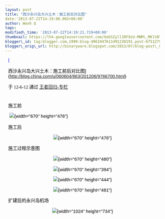 ```yaml
--- 
layout: post 
title: "西沙永兴岛大兴土木：施工前后对比图" 
date:'2013-07-22T14:19:00.002+08:00' 
author: Wenh Q
tags:
modified\_time: '2013-07-22T14:19:21.719+08:00' 
thumbnail: https://lh4.googleusercontent.com/kebSZyll1RF9zU-MNM\_MK7zN\_tcCd3LrYHvAa1L5uoxdn68M-qul2Lf9pKc0\_9RWo6KRxHMgdSNgeCr\_Qr9dVWTGQ9RMAmEh-dkF1VyeT7q0Z8u6cv4=s72-c
blogger\_id: tag:blogger.com,1999:blog-4961947611491238191.post-6751279485658348572
blogger\_orig\_url: http://binaryware.blogspot.com/2013/07/blog-post\_806.html
---
```

<div
style="color: black; direction: ltr; font-family: &quot;Arial&quot;; font-size: 11pt; margin-bottom: 0; margin-left: 7.5pt; margin-right: 7.5pt; margin-top: 0; padding: 0;">

<span
style="color: #0000ee; font-family: &quot;Verdana&quot;; text-decoration: underline;">[

西沙永兴岛大兴土木：施工前后对比图](http://blog.china.com/u/060604/863/201206/9766700.html)</span>

</div>

<div
style="color: black; direction: ltr; font-family: &quot;Arial&quot;; font-size: 11pt; margin-bottom: 0; margin-left: 7.5pt; margin-right: 7.5pt; margin-top: 0; padding-bottom: 8pt; padding-left: 0; padding-right: 0; padding-top: 0;">

<span style="font-family: &quot;Verdana&quot;;">于 12-6-12 通过
</span><span
style="color: #0000ee; font-family: &quot;Verdana&quot;; text-decoration: underline;">[王者回归-专栏](http://blog.china.com/u/060604/863/)</span>

</div>

<div
style="color: black; direction: ltr; font-family: &quot;Arial&quot;; font-size: 11pt; margin-bottom: 0; margin-left: 7.5pt; margin-right: 7.5pt; margin-top: 0; padding: 0;">




</div>

<div
style="color: black; direction: ltr; font-family: &quot;Arial&quot;; font-size: 11pt; margin-bottom: 0; margin-left: 7.5pt; margin-right: 7.5pt; margin-top: 0; padding: 0;">

<span style="font-family: &quot;Verdana&quot;;">施工前</span>

</div>

<div
style="color: black; direction: ltr; font-family: &quot;Arial&quot;; font-size: 11pt; margin-bottom: 0; margin-left: 7.5pt; margin-right: 7.5pt; margin-top: 0; padding: 0;">

<span
style="font-family: &quot;Verdana&quot;;"> </span>![](https://lh4.googleusercontent.com/kebSZyll1RF9zU-MNM_MK7zN_tcCd3LrYHvAa1L5uoxdn68M-qul2Lf9pKc0_9RWo6KRxHMgdSNgeCr_Qr9dVWTGQ9RMAmEh-dkF1VyeT7q0Z8u6cv4){width="670"
height="476"}

</div>

<div
style="color: black; direction: ltr; font-family: &quot;Arial&quot;; font-size: 11pt; margin-bottom: 0; margin-left: 7.5pt; margin-right: 7.5pt; margin-top: 0; padding: 0;">




</div>

<div
style="color: black; direction: ltr; font-family: &quot;Arial&quot;; font-size: 11pt; margin-bottom: 0; margin-left: 7.5pt; margin-right: 7.5pt; margin-top: 0; padding: 0;">




</div>

<div
style="color: black; direction: ltr; font-family: &quot;Arial&quot;; font-size: 11pt; margin-bottom: 0; margin-left: 7.5pt; margin-right: 7.5pt; margin-top: 0; padding: 0;">




</div>

<div
style="color: black; direction: ltr; font-family: &quot;Arial&quot;; font-size: 11pt; margin-bottom: 0; margin-left: 7.5pt; margin-right: 7.5pt; margin-top: 0; padding: 0;">

<span style="font-family: &quot;Verdana&quot;;">施工后</span>

</div>

<div
style="color: black; direction: ltr; font-family: &quot;Arial&quot;; font-size: 11pt; margin-bottom: 0; margin-left: 7.5pt; margin-right: 7.5pt; margin-top: 0; padding: 0; text-align: center;">

![](https://lh5.googleusercontent.com/AWLUSYbnxqr8qX9sRcSoxkUsdS-v_EbDSUK0zERjdYWiS2p3FkPIQXWX9sIZAb_4qvdCjuCeBptqnjszo5fxmTyYklJEx27lyUKOFHpsd3XPm6pYo_g){width="670"
height="476"}

</div>

<div
style="color: black; direction: ltr; font-family: &quot;Arial&quot;; font-size: 11pt; margin-bottom: 0; margin-left: 7.5pt; margin-right: 7.5pt; margin-top: 0; padding: 0;">




</div>

<div
style="color: black; direction: ltr; font-family: &quot;Arial&quot;; font-size: 11pt; margin-bottom: 0; margin-left: 7.5pt; margin-right: 7.5pt; margin-top: 0; padding: 0;">




</div>

<div
style="color: black; direction: ltr; font-family: &quot;Arial&quot;; font-size: 11pt; margin-bottom: 0; margin-left: 7.5pt; margin-right: 7.5pt; margin-top: 0; padding: 0;">




</div>

<div
style="color: black; direction: ltr; font-family: &quot;Arial&quot;; font-size: 11pt; margin-bottom: 0; margin-left: 7.5pt; margin-right: 7.5pt; margin-top: 0; padding: 0;">




</div>

<div
style="color: black; direction: ltr; font-family: &quot;Arial&quot;; font-size: 11pt; margin-bottom: 0; margin-left: 7.5pt; margin-right: 7.5pt; margin-top: 0; padding: 0;">




</div>

<div
style="color: black; direction: ltr; font-family: &quot;Arial&quot;; font-size: 11pt; margin-bottom: 0; margin-left: 7.5pt; margin-right: 7.5pt; margin-top: 0; padding: 0;">

<span style="font-family: &quot;Verdana&quot;;">施工过程示意图</span>

</div>

<div
style="color: black; direction: ltr; font-family: &quot;Arial&quot;; font-size: 11pt; margin-bottom: 0; margin-left: 7.5pt; margin-right: 7.5pt; margin-top: 0; padding: 0; text-align: center;">

![](https://lh5.googleusercontent.com/qph8C5BFiry8QNii4L7C-GFgXwc7Sa9JN2YfFI11ItVpSvRDx9qgMwq7twXixvPTOhumbvt6d03jpyq0_uzInTdN3xnJIFQ6GO0N63iswvUObxkGNs4){width="670"
height="480"}

</div>

<div
style="color: black; direction: ltr; font-family: &quot;Arial&quot;; font-size: 11pt; margin-bottom: 0; margin-left: 7.5pt; margin-right: 7.5pt; margin-top: 0; padding: 0; text-align: center;">

![](https://lh5.googleusercontent.com/brDpcKhIUPAo0GVDSxgt9AsZtUOzv3kwfHyqQIecKb3Ui8uHLoFxzC9RuZ0l_J98TRPd-dSZLC07_ohUSAdLaeDOTwBEwzxh2A4pNwZZb6zql2I9-D8){width="670"
height="394"}

</div>

<div
style="color: black; direction: ltr; font-family: &quot;Arial&quot;; font-size: 11pt; margin-bottom: 0; margin-left: 7.5pt; margin-right: 7.5pt; margin-top: 0; padding: 0; text-align: center;">

![](https://lh6.googleusercontent.com/JbRwvzfT-GymAkaEvI8GOsNNG41_y4XtXF1LCHEJttdTJ0yji-_mvd5Y-u4QMGuxmuiJl915d9xX6o8SA4-zc920bmeFdta4DHYsgju3fCsPdOMg_80){width="670"
height="444"}

</div>

<div
style="color: black; direction: ltr; font-family: &quot;Arial&quot;; font-size: 11pt; margin-bottom: 0; margin-left: 7.5pt; margin-right: 7.5pt; margin-top: 0; padding: 0; text-align: center;">

![](https://lh4.googleusercontent.com/uszN04d0xhr93lcpACARhq4jOhtufO0pq2iMggL_dRqWlt9-8NFY6xQILZQO-acf8fV6NRl5dahakfOih90CkHKBzQwUr49OpZUreQc6Gqrd3j3qyXg){width="670"
height="481"}

</div>

<div
style="color: black; direction: ltr; font-family: &quot;Arial&quot;; font-size: 11pt; margin-bottom: 0; margin-left: 7.5pt; margin-right: 7.5pt; margin-top: 0; padding: 0;">




</div>

<div
style="color: black; direction: ltr; font-family: &quot;Arial&quot;; font-size: 11pt; margin-bottom: 0; margin-left: 7.5pt; margin-right: 7.5pt; margin-top: 0; padding: 0;">




</div>

<div
style="color: black; direction: ltr; font-family: &quot;Arial&quot;; font-size: 11pt; margin-bottom: 0; margin-left: 7.5pt; margin-right: 7.5pt; margin-top: 0; padding: 0;">




</div>

<div
style="color: black; direction: ltr; font-family: &quot;Arial&quot;; font-size: 11pt; margin-bottom: 0; margin-left: 7.5pt; margin-right: 7.5pt; margin-top: 0; padding: 0;">

<span
style="font-family: &quot;Verdana&quot;;">扩建后的永兴岛机场</span>

</div>

<div
style="color: black; direction: ltr; font-family: &quot;Arial&quot;; font-size: 11pt; margin-bottom: 0; margin-left: 7.5pt; margin-right: 7.5pt; margin-top: 0; padding: 0; text-align: center;">

![](https://lh4.googleusercontent.com/jrpoG-SZigQUWPSiMB5tLChGP2aP5r-tPOJqi2ptm2hlJ0nBqTWwnOQiSFOOGC_ksdB9Pi9P4bntUjF69aeiFEhIfq1_n9ZUtawBXtxoHz8vnt520Ps){width="1024"
height="734"}

</div>

<div
style="color: black; direction: ltr; font-family: &quot;Arial&quot;; font-size: 11pt; height: 11pt; margin-bottom: 0; margin-left: 7.5pt; margin-right: 7.5pt; margin-top: 0; padding: 0; text-align: center;">

<span style="font-family: &quot;Verdana&quot;;"></span>

</div>

<div
style="color: black; direction: ltr; font-family: &quot;Arial&quot;; font-size: 11pt; height: 11pt; margin-bottom: 0; margin-left: 7.5pt; margin-right: 7.5pt; margin-top: 0; padding: 0; text-align: center;">

<span style="font-family: &quot;Verdana&quot;;"></span>

</div>

<div
style="color: black; direction: ltr; font-family: &quot;Arial&quot;; font-size: 11pt; margin-bottom: 0; margin-left: 7.5pt; margin-right: 7.5pt; margin-top: 0; padding: 0; text-align: center;">




</div>
